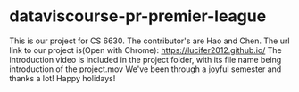 # dataviscourse-pr-premier-league
This is our project for CS 6630. The contributor's are Hao and Chen.
The url link to our project is(Open with Chrome): https://lucifer2012.github.io/
The introduction video is included in the project folder, with its file name being introduction of the project.mov
We've been through a joyful semester and thanks a lot! Happy holidays!
